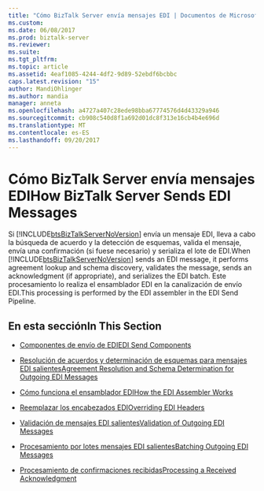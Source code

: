 ```yaml
---
title: "Cómo BizTalk Server envía mensajes EDI | Documentos de Microsoft"
ms.custom: 
ms.date: 06/08/2017
ms.prod: biztalk-server
ms.reviewer: 
ms.suite: 
ms.tgt_pltfrm: 
ms.topic: article
ms.assetid: 4eaf1085-4244-4df2-9d89-52ebdf6bcbbc
caps.latest.revision: "15"
author: MandiOhlinger
ms.author: mandia
manager: anneta
ms.openlocfilehash: a4727a407c28ede98bba67774576d4d43329a946
ms.sourcegitcommit: cb908c540d8f1a692d01dc8f313e16cb4b4e696d
ms.translationtype: MT
ms.contentlocale: es-ES
ms.lasthandoff: 09/20/2017
---
```

# <a name="how-biztalk-server-sends-edi-messages"></a><span data-ttu-id="2de07-102">Cómo BizTalk Server envía mensajes EDI</span><span class="sxs-lookup"><span data-stu-id="2de07-102">How BizTalk Server Sends EDI Messages</span></span>
<span data-ttu-id="2de07-103">Si [!INCLUDE[btsBizTalkServerNoVersion](../includes/btsbiztalkservernoversion-md.md)] envía un mensaje EDI, lleva a cabo la búsqueda de acuerdo y la detección de esquemas, valida el mensaje, envía una confirmación (si fuese necesario) y serializa el lote de EDI.</span><span class="sxs-lookup"><span data-stu-id="2de07-103">When [!INCLUDE[btsBizTalkServerNoVersion](../includes/btsbiztalkservernoversion-md.md)] sends an EDI message, it performs agreement lookup and schema discovery, validates the message, sends an acknowledgment (if appropriate), and serializes the EDI batch.</span></span> <span data-ttu-id="2de07-104">Este procesamiento lo realiza el ensamblador EDI en la canalización de envío EDI.</span><span class="sxs-lookup"><span data-stu-id="2de07-104">This processing is performed by the EDI assembler in the EDI Send Pipeline.</span></span>  
  
## <a name="in-this-section"></a><span data-ttu-id="2de07-105">En esta sección</span><span class="sxs-lookup"><span data-stu-id="2de07-105">In This Section</span></span>  
  
-   [<span data-ttu-id="2de07-106">Componentes de envío de EDI</span><span class="sxs-lookup"><span data-stu-id="2de07-106">EDI Send Components</span></span>](../core/edi-send-components.md)  
  
-   [<span data-ttu-id="2de07-107">Resolución de acuerdos y determinación de esquemas para mensajes EDI salientes</span><span class="sxs-lookup"><span data-stu-id="2de07-107">Agreement Resolution and Schema Determination for Outgoing EDI Messages</span></span>](../core/agreement-resolution-and-schema-determination-for-outgoing-edi-messages.md)  
  
-   [<span data-ttu-id="2de07-108">Cómo funciona el ensamblador EDI</span><span class="sxs-lookup"><span data-stu-id="2de07-108">How the EDI Assembler Works</span></span>](../core/how-the-edi-assembler-works.md)  
  
-   [<span data-ttu-id="2de07-109">Reemplazar los encabezados EDI</span><span class="sxs-lookup"><span data-stu-id="2de07-109">Overriding EDI Headers</span></span>](../core/overriding-edi-headers.md)  
  
-   [<span data-ttu-id="2de07-110">Validación de mensajes EDI salientes</span><span class="sxs-lookup"><span data-stu-id="2de07-110">Validation of Outgoing EDI Messages</span></span>](../core/validation-of-outgoing-edi-messages.md)  
  
-   [<span data-ttu-id="2de07-111">Procesamiento por lotes mensajes EDI salientes</span><span class="sxs-lookup"><span data-stu-id="2de07-111">Batching Outgoing EDI Messages</span></span>](../core/batching-outgoing-edi-messages.md)  
  
-   [<span data-ttu-id="2de07-112">Procesamiento de confirmaciones recibidas</span><span class="sxs-lookup"><span data-stu-id="2de07-112">Processing a Received Acknowledgment</span></span>](../core/processing-a-received-acknowledgment.md)